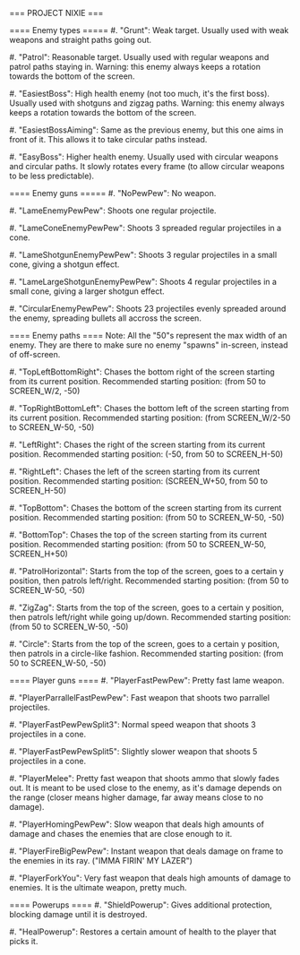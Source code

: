 === PROJECT NIXIE ===



==== Enemy types =====
#. "Grunt": Weak target. Usually used with weak weapons and straight paths going out.

#. "Patrol": Reasonable target. Usually used with regular weapons and patrol paths staying in. Warning: this enemy always keeps a rotation towards the
bottom of the screen.

#. "EasiestBoss": High health enemy (not too much, it's the first boss). Usually used with shotguns and zigzag paths. Warning: this enemy always keeps
a rotation towards the bottom of the screen.

#. "EasiestBossAiming": Same as the previous enemy, but this one aims in front of it. This allows it to take circular paths instead.

#. "EasyBoss": Higher health enemy. Usually used with circular weapons and circular paths. It slowly rotates every frame (to allow circular weapons to
be less predictable).



==== Enemy guns =====
#. "NoPewPew": No weapon.

#. "LameEnemyPewPew": Shoots one regular projectile.

#. "LameConeEnemyPewPew": Shoots 3 spreaded regular projectiles in a cone.

#. "LameShotgunEnemyPewPew": Shoots 3 regular projectiles in a small cone, giving a shotgun effect.

#. "LameLargeShotgunEnemyPewPew": Shoots 4 regular projectiles in a small cone, giving a larger shotgun effect.

#. "CircularEnemyPewPew": Shoots 23 projectiles evenly spreaded around the enemy, spreading bullets all accross the screen.



==== Enemy paths ====
Note: All the "50"s represent the max width of an enemy. They are there to make sure no enemy "spawns" in-screen, instead of off-screen.

#. "TopLeftBottomRight": Chases the bottom right of the screen starting from its current position. Recommended starting position: (from 50 to SCREEN_W/2, -50)

#. "TopRightBottomLeft": Chases the bottom left of the screen starting from its current position. Recommended starting position: (from SCREEN_W/2-50 to SCREEN_W-50, -50)

#. "LeftRight": Chases the right of the screen starting from its current position. Recommended starting position: (-50, from 50 to SCREEN_H-50)

#. "RightLeft": Chases the left of the screen starting from its current position. Recommended starting position: (SCREEN_W+50, from 50 to SCREEN_H-50)

#. "TopBottom": Chases the bottom of the screen starting from its current position. Recommended starting position: (from 50 to SCREEN_W-50, -50)

#. "BottomTop": Chases the top of the screen starting from its current position. Recommended starting position: (from 50 to SCREEN_W-50, SCREEN_H+50)

#. "PatrolHorizontal": Starts from the top of the screen, goes to a certain y position, then patrols left/right. Recommended starting position: (from 50 to SCREEN_W-50, -50)

#. "ZigZag": Starts from the top of the screen, goes to a certain y position, then patrols left/right while going up/down. Recommended starting position: (from 50 to SCREEN_W-50, -50)

#. "Circle": Starts from the top of the screen, goes to a certain y position, then patrols in a circle-like fashion. Recommended starting position: (from 50 to SCREEN_W-50, -50)



==== Player guns ====
#. "PlayerFastPewPew": Pretty fast lame weapon.

#. "PlayerParrallelFastPewPew": Fast weapon that shoots two parrallel projectiles.

#. "PlayerFastPewPewSplit3": Normal speed weapon that shoots 3 projectiles in a cone.

#. "PlayerFastPewPewSplit5": Slightly slower weapon that shoots 5 projectiles in a cone.

#. "PlayerMelee": Pretty fast weapon that shoots ammo that slowly fades out. It is meant to be used close to the enemy, as it's damage
depends on the range (closer means higher damage, far away means close to no damage).

#. "PlayerHomingPewPew": Slow weapon that deals high amounts of damage and chases the enemies that are close enough to it.

#. "PlayerFireBigPewPew": Instant weapon that deals damage on frame to the enemies in its ray. ("IMMA FIRIN' MY LAZER")

#. "PlayerForkYou": Very fast weapon that deals high amounts of damage to enemies. It is the ultimate weapon, pretty much.



==== Powerups ====
#. "ShieldPowerup": Gives additional protection, blocking damage until it is destroyed.

#. "HealPowerup": Restores a certain amount of health to the player that picks it.